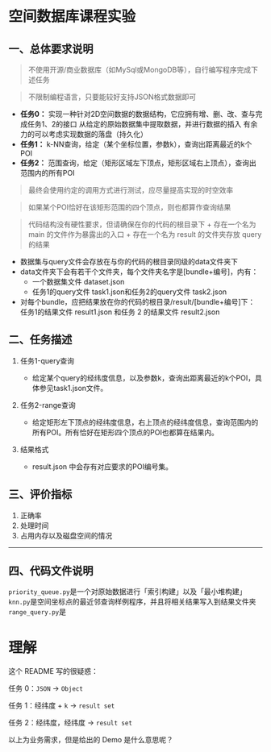 # 空间数据库课程实验

## 一、总体要求说明

>不使用开源/商业数据库（如MySql或MongoDB等），自行编写程序完成下述任务

>不限制编程语言，只要能较好支持JSON格式数据即可
- **任务0：**
实现一种针对2D空间数据的数据结构，它应拥有增、删、改、查与完成任务1、2的接口
从给定的原始数据集中提取数据，并进行数据的插入
有余力的可以考虑实现数据的落盘（持久化）
- **任务1：**
k-NN查询，给定（某个坐标位置，参数k），查询出距离最近的k个POI
- **任务2：**
范围查询，给定（矩形区域左下顶点，矩形区域右上顶点），查询出范围内的所有POI
  
> 最终会使用约定的调用方式进行测试，应尽量提高实现的时空效率


> 如果某个POI恰好在该矩形范围的四个顶点，则也都算作查询结果

> 代码结构没有硬性要求，但请确保在你的代码的根目录下
    + 存在一个名为 main 的文件作为暴露出的入口
    + 存在一个名为 result 的文件夹存放 query 的结果
- 数据集与query文件会存放在与你的代码的根目录同级的data文件夹下
- data文件夹下会有若干个文件夹，每个文件夹名字是[bundle+编号]，内有：
    + 一个数据集文件 dataset.json
    + 任务1的query文件 task1.json和任务2的query文件 task2.json
- 对每个bundle，应把结果放在你的代码的根目录/result/[bundle+编号]下：
任务1的结果文件 result1.json 和任务 2 的结果文件 result2.json

## 二、任务描述

1. 任务1-query查询
    - 给定某个query的经纬度信息，以及参数k，查询出距离最近的k个POI，具体参见task1.json文件。

2. 任务2-range查询
    - 给定矩形左下顶点的经纬度信息，右上顶点的经纬度信息，查询范围内的所有POI。所有恰好在矩形四个顶点的POI也都算在结果内。

3. 结果格式
    - result.json 中会存有对应要求的POI编号集。

## 三、评价指标
1. 正确率
2. 处理时间
3. 占用内存以及磁盘空间的情况




---
## 四、代码文件说明
`priority_queue.py`是一个对原始数据进行「索引构建」以及「最小堆构建」
`knn.py`是空间坐标点的最近邻查询样例程序，并且将相关结果写入到结果文件夹
`range_query.py`是





# 理解

这个 README 写的很疑惑：

任务 0：`JSON` -> `Object`

任务 1：经纬度 + `k` -> `result set`

任务 2：经纬度，经纬度 -> `result set`

以上为业务需求，但是给出的 Demo 是什么意思呢？